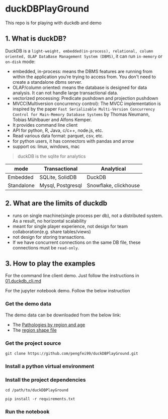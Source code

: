 # duckDBPlayGround

This repo is for playing with duckdb and demo

## 1. What is duckDB?

DuckDB is a `light-weight, embedded(in-process), relational, column oriented, OLAP DataBase Management System (DBMS)`, it can run `in-memory` or `on-disk` mode: 

- embedded, in-process: means the DBMS features are running from within the application you’re trying to access from.
         You don't need to create a standalone dbms server.
- OLAP/column oriented: means the database is designed for data analysis. It can not handle large transactional data.
- vectorized processing: Predicate pushdown and projection pushdown
- MVCC(Multiversion concurrency control):  The MVCC implementation is inspired by the paper `Fast Serializable Multi-Version Concurrency Control for Main-Memory Database Systems` by Thomas Neumann, Tobias Mühlbauer and Alfons Kemper.
- It provides command line client
- API for python, R, Java, c/c++, node.js, etc.
- Read various data format: parquet, csv, etc.
- for python users, it has connectors with pandas and arrow
- support os: linux, windows, mac

> duckDB is the sqlite for analytics

| mode       | Transactional     | Analytical            |
|------------|-------------------|-----------------------|
| Embedded   | SQLite, SolidDB   | DuckDB                |
| Standalone | Mysql, Postgresql | Snowflake, clickhouse |

## 2. What are the limits of duckdb

- runs on single machine(single process per db), not a distributed system. As a result, no horizontal scalability
- meant for single player experience, not design for team collaboration(e.g. share tables/views)
- not design for storing transactions.
- If we have concurrent connections on the same DB file, these connections must be `read-only`.



## 3. How to play the examples

For the command line client demo. Just follow the instructions in [01.duckdb_cli.md](examples/01.duckdb_cli.md)

For the jupyter notebook demo. Follow the below instruction

### Get the demo data

The demo data can be downloaded from the below link:
- The [Pathologies by region and age](https://www.data.gouv.fr/fr/datasets/pathologies-effectif-de-patients-par-pathologie-sexe-classe-dage-et-territoire-departement-region/)
- The [region shape file](https://geodata.ucdavis.edu/gadm/gadm4.1/shp/gadm41_FRA_shp.zip)


### Get the project source

```shell
git clone https://github.com/pengfei99/duckDBPlayGround.git
```

### Install a python virtual environment

### Install the project dependencies

```shell
cd /path/to/duckDBPlayGround

pip install -r requirements.txt 
```

### Run the notebook